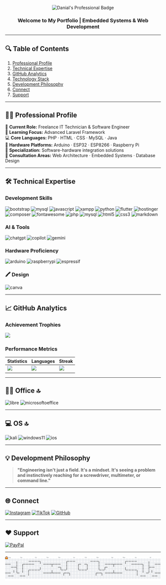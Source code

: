 <!-- Professional Header with Badge Identity -->
<p align="center">
  <img src="https://img.shields.io/badge/Danial-IT_Technician_&_Software_Engineer-8E75B2?style=for-the-badge&logo=starship&logoColor=white&labelColor=2F3134" alt="Danial's Professional Badge"/>
  <h3 align="center">Welcome to My Portfolio | Embedded Systems & Web Development</h3>
</p>

---

## 🔍 Table of Contents
1. [Professional Profile](#-professional-profile)  
2. [Technical Expertise](#-technical-expertise)  
3. [GitHub Analytics](#-github-analytics)  
4. [Technology Stack](#-technology-stack)  
5. [Development Philosophy](#-development-philosophy)  
6. [Connect](#-connect)  
7. [Support](#-support)  

---

## 👨‍💻 Professional Profile
🔭 <strong>Current Role:</strong> Freelance IT Technician & Software Engineer<br/>
🌱 <strong>Learning Focus:</strong> Advanced Laravel Framework<br/>
💻 <strong>Core Languages:</strong> PHP · HTML · CSS · MySQL · Java<br/>
🔧 <strong>Hardware Platforms:</strong> Arduino · ESP32 · ESP8266 · Raspberry Pi<br/>
🚀 <strong>Specialization:</strong> Software-hardware integration solutions<br/>
💬 <strong>Consultation Areas:</strong> Web Architecture · Embedded Systems · Database Design<br/>

---

## 🛠 Technical Expertise
### Development Skills
![bootstrap](https://github.com/user-attachments/assets/124202e4-aa8c-4bcd-a057-e2b7c7def733)
![mysql](https://github.com/user-attachments/assets/a55e5696-42ad-4837-9bbe-ed9fdb5e8b21)
![javascript](https://github.com/user-attachments/assets/15e767d6-31d8-41e3-9b3c-d3ce4a55a839)
![xampp](https://github.com/user-attachments/assets/c4ea4cc9-8c4e-4595-9514-0aaaa4df7d8d)
![python](https://github.com/user-attachments/assets/f16f3557-316a-47f6-979a-dc1fe21c26c1)
![flutter](https://github.com/user-attachments/assets/3fbc799e-abc2-4ecd-b13b-ad88d994de0b)
![hostinger](https://github.com/user-attachments/assets/e8756edb-3bdd-4de5-8ae4-2ff8f183093f)
![composer](https://github.com/user-attachments/assets/79501d2a-4a1c-4f22-b60a-b5ce78374cc9)
![fontawesome](https://github.com/user-attachments/assets/d71a0a6f-cd37-4753-9544-ae1486e6ab7f)
<img src="https://github.com/user-attachments/assets/f5cb86ab-b943-4c1e-9e49-0e91645739fd" alt="php" height="40"/>
<img src="https://github.com/user-attachments/assets/527192f0-7cae-4298-bcd9-fbe0d5969e34" alt="mysql" height="40"/>
<img src="https://github.com/user-attachments/assets/db145168-fd93-4f8f-8398-3bd39c1d42c1" alt="html5" height="40"/>
<img src="https://github.com/user-attachments/assets/5f863bd6-8507-411e-93a7-5dcb57be8fc8" alt="css3" height="40"/>
<img src="https://github.com/user-attachments/assets/33b6f154-da13-4293-a480-bfab05d00716" alt="markdown" height="40"/>


### AI & Tools
![chatgpt](https://github.com/user-attachments/assets/ce06faa2-bd80-4696-a648-b4d313bda929)
![copilot](https://github.com/user-attachments/assets/86e49dff-4e98-44c0-8ca8-a3be4862d265)
![gemini](https://github.com/user-attachments/assets/960918f6-8c12-4707-a6c9-ed3ab307bf83)


### Hardware Proficiency
![arduino](https://github.com/user-attachments/assets/e292e114-af10-4389-8193-89f35613244c)
![raspberrypi](https://github.com/user-attachments/assets/1ee42cbf-bb3d-4193-a599-4c0fae54371e)
![espressif](https://github.com/user-attachments/assets/95ee2011-03f0-4992-8201-8ad07c4a11f1)


### 🖍 Design
![canva](https://github.com/user-attachments/assets/3fc43866-bf3b-40db-83f5-9389feb3e3b3)


---

## 📈 GitHub Analytics
### Achievement Trophies
![](https://github-profile-trophy.vercel.app/?username=danial-blackhat&theme=radical&no-frame=true&margin-w=5&column=4)

### Performance Metrics
| Statistics | Languages | Streak |
|------------|-----------|--------|
| <img src="https://github-readme-stats.vercel.app/api?username=danial-blackhat&show_icons=true&theme=radical&hide_border=true" width="100%"> | <img src="https://github-readme-stats.vercel.app/api/top-langs?username=danial-blackhat&layout=compact&theme=radical&hide_border=true" width="100%"> | <img src="https://streak-stats.demolab.com?user=danial-blackhat&theme=radical&hide_border=true" width="100%"> |

---

## 👨‍💻 Office 🔝
![libre](https://github.com/user-attachments/assets/ff7ee04c-57ca-4fb6-b0c4-daea5435fa70)
![microsoftoeffice](https://github.com/user-attachments/assets/72532e69-e7c5-464c-8042-0a7d0397cbfb)


---

## 💻 OS 🔝
  ![kali](https://github.com/user-attachments/assets/893d74ac-7d6a-49eb-a96d-f77766e30669)
  ![windows11](https://github.com/user-attachments/assets/a7c491c6-1ba9-4b92-ad19-eda035309b82)
  ![ios](https://github.com/user-attachments/assets/eabf822a-3e71-475c-be57-760b1f13a50c)


---

## 💡 Development Philosophy
> **"Engineering isn't just a field. It's a mindset. It's seeing a problem and instinctively reaching for a screwdriver, multimeter, or command line."**

---

## 🌐 Connect

[![Instagram](https://img.shields.io/badge/Instagram-@danial.fx__-E4405F?logo=instagram&style=flat-square)](https://instagram.com/danial.fx__) 
[![TikTok](https://img.shields.io/badge/TikTok-@dnial__blackhat-000000?logo=tiktok&style=flat-square)](https://tiktok.com/@dnial_blackhat) 
[![GitHub](https://img.shields.io/badge/GitHub-danial--blackhat-181717?logo=github&style=flat-square)](https://github.com/danial-blackhat)

---

## ❤️ Support
[![PayPal](https://img.shields.io/badge/Support_My_Work-00457C?logo=paypal&style=for-the-badge)](https://paypal.me/MrMoneyHeist) 

---

<picture>
  <source media="(prefers-color-scheme: dark)" srcset="https://raw.githubusercontent.com/danial-blackhat/danial-blackhat/output/pacman-contribution-graph-dark.svg">
  <source media="(prefers-color-scheme: light)" srcset="https://raw.githubusercontent.com/danial-blackhat/danial-blackhat/output/pacman-contribution-graph.svg">
  <img alt="pacman contribution graph" src="https://raw.githubusercontent.com/danial-blackhat/danial-blackhat/output/pacman-contribution-graph.svg">
</picture>

###
